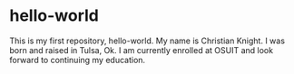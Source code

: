 # hello-world
This is my first repository, hello-world.
My name is Christian Knight. I was born and raised in Tulsa, Ok. I am currently enrolled at OSUIT and look forward to continuing my education.
